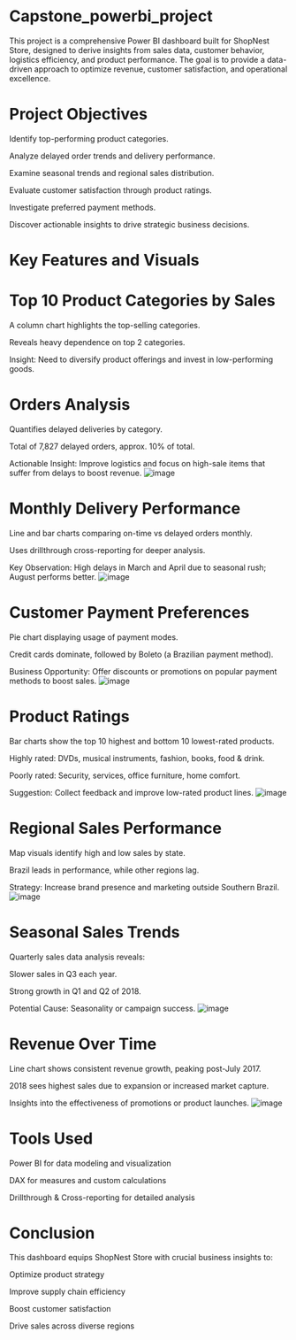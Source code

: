 # Capstone_powerbi_project
This project is a comprehensive Power BI dashboard built for ShopNest Store, designed to derive insights from sales data, customer behavior, logistics efficiency, and product performance. The goal is to provide a data-driven approach to optimize revenue, customer satisfaction, and operational excellence.

# Project Objectives
Identify top-performing product categories.

Analyze delayed order trends and delivery performance.

Examine seasonal trends and regional sales distribution.

Evaluate customer satisfaction through product ratings.

Investigate preferred payment methods.

Discover actionable insights to drive strategic business decisions.

# Key Features and Visuals
# Top 10 Product Categories by Sales
A column chart highlights the top-selling categories.

Reveals heavy dependence on top 2 categories.

Insight: Need to diversify product offerings and invest in low-performing goods.

# Orders Analysis
Quantifies delayed deliveries by category.

Total of 7,827 delayed orders, approx. 10% of total.

Actionable Insight: Improve logistics and focus on high-sale items that suffer from delays to boost revenue.
![image](https://github.com/user-attachments/assets/06060888-82fc-4091-9de2-853a7d9ce35c)


# Monthly Delivery Performance
Line and bar charts comparing on-time vs delayed orders monthly.

Uses drillthrough cross-reporting for deeper analysis.

Key Observation: High delays in March and April due to seasonal rush; August performs better.
![image](https://github.com/user-attachments/assets/b7d241ca-6d10-4d69-97bf-7042424036ef)


# Customer Payment Preferences
Pie chart displaying usage of payment modes.

Credit cards dominate, followed by Boleto (a Brazilian payment method).

Business Opportunity: Offer discounts or promotions on popular payment methods to boost sales.
![image](https://github.com/user-attachments/assets/0ad22102-3cfd-484d-948f-dd575ce4cff9)


# Product Ratings
Bar charts show the top 10 highest and bottom 10 lowest-rated products.

Highly rated: DVDs, musical instruments, fashion, books, food & drink.

Poorly rated: Security, services, office furniture, home comfort.

Suggestion: Collect feedback and improve low-rated product lines.
![image](https://github.com/user-attachments/assets/ef5d3d4c-2668-42eb-894f-2acef3eda32c)


# Regional Sales Performance
Map visuals identify high and low sales by state.

Brazil leads in performance, while other regions lag.

Strategy: Increase brand presence and marketing outside Southern Brazil.
![image](https://github.com/user-attachments/assets/2d114791-020f-468d-8a52-3af537ae00c5)


# Seasonal Sales Trends
Quarterly sales data analysis reveals:

Slower sales in Q3 each year.

Strong growth in Q1 and Q2 of 2018.

Potential Cause: Seasonality or campaign success.
![image](https://github.com/user-attachments/assets/bcba4e7c-9605-496b-8679-286b12d41dff)


# Revenue Over Time
Line chart shows consistent revenue growth, peaking post-July 2017.

2018 sees highest sales due to expansion or increased market capture.

Insights into the effectiveness of promotions or product launches.
![image](https://github.com/user-attachments/assets/c22756ff-afe0-4705-8b26-827777555f44)


# Tools Used
Power BI for data modeling and visualization

DAX for measures and custom calculations

Drillthrough & Cross-reporting for detailed analysis

# Conclusion
This dashboard equips ShopNest Store with crucial business insights to:

Optimize product strategy

Improve supply chain efficiency

Boost customer satisfaction

Drive sales across diverse regions
